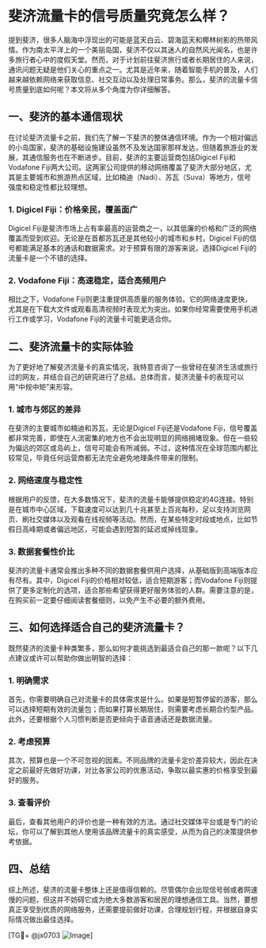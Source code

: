 # 斐济流量卡的信号质量究竟怎么样？

提到斐济，很多人脑海中浮现出的可能是蓝天白云、碧海蓝天和椰林树影的热带风情。作为南太平洋上的一个美丽岛国，斐济不仅以其迷人的自然风光闻名，也是许多旅行者心中的度假天堂。然而，对于计划前往斐济旅行或者长期居住的人来说，通讯问题无疑是他们关心的重点之一。尤其是近年来，随着智能手机的普及，人们越来越依赖网络来获取信息、社交互动以及处理日常事务。那么，斐济的流量卡信号质量到底如何呢？本文将从多个角度为你详细解答。

## 一、斐济的基本通信现状

在讨论斐济流量卡之前，我们先了解一下斐济的整体通信环境。作为一个相对偏远的小岛国家，斐济的基础设施建设虽然不及发达国家那样发达，但随着旅游业的发展，其通信服务也在不断进步。目前，斐济的主要运营商包括Digicel Fiji和Vodafone Fiji两大公司。这两家公司提供的移动网络覆盖了斐济大部分地区，尤其是主要城市和旅游热点区域，比如楠迪（Nadi）、苏瓦（Suva）等地方，信号强度和稳定性都比较理想。

### 1. Digicel Fiji：价格亲民，覆盖面广
Digicel Fiji是斐济市场上占有率最高的运营商之一，以其低廉的价格和广泛的网络覆盖而受到欢迎。无论是在首都苏瓦还是其他较小的城市和乡村，Digicel Fiji的信号都能满足基本的通话和数据需求。对于预算有限的游客来说，选择Digicel Fiji的流量卡是一个不错的选择。

### 2. Vodafone Fiji：高速稳定，适合高频用户
相比之下，Vodafone Fiji则更注重提供高质量的服务体验。它的网络速度更快，尤其是在下载大文件或观看高清视频时表现尤为突出。如果你经常需要使用手机进行工作或学习，Vodafone Fiji的流量卡可能更适合你。

## 二、斐济流量卡的实际体验

为了更好地了解斐济流量卡的真实情况，我特意咨询了一些曾经在斐济生活或旅行过的网友，并结合自己的研究进行了总结。总体而言，斐济流量卡的表现可以用“中规中矩”来形容。

### 1. 城市与郊区的差异
在斐济的主要城市如楠迪和苏瓦，无论是Digicel Fiji还是Vodafone Fiji，信号覆盖都非常完善，即使在人流密集的地方也不会出现明显的网络拥堵现象。但在一些较为偏远的郊区或岛屿上，信号可能会有所减弱。不过，这种情况在全球范围内都比较常见，毕竟任何运营商都无法完全避免地理条件带来的限制。

### 2. 网络速度与稳定性
根据用户的反馈，在大多数情况下，斐济的流量卡能够提供稳定的4G连接。特别是在城市中心区域，下载速度可以达到几十兆甚至上百兆每秒，足以支持浏览网页、刷社交媒体以及观看在线视频等活动。然而，在某些特定时段或地点，比如节假日高峰期或者偏远地区，可能会遇到短暂的延迟或掉线现象。

### 3. 数据套餐性价比
斐济的流量卡通常会推出多种不同的数据套餐供用户选择，从基础版到高端版本应有尽有。其中，Digicel Fiji的价格相对较低，适合短期游客；而Vodafone Fiji则提供了更多定制化的选项，适合那些希望获得更好服务体验的人群。需要注意的是，在购买前一定要仔细阅读套餐细则，以免产生不必要的额外费用。

## 三、如何选择适合自己的斐济流量卡？

既然斐济的流量卡种类繁多，那么如何才能挑选到最适合自己的那一款呢？以下几点建议或许可以帮助你做出明智的选择：

### 1. 明确需求
首先，你需要明确自己对流量卡的具体需求是什么。如果是短暂停留的游客，那么可以选择短期有效的流量包；而如果打算长期居住，则需要考虑长期合约型产品。此外，还要根据个人习惯判断是否更倾向于语音通话还是数据流量。

### 2. 考虑预算
其次，预算也是一个不可忽视的因素。不同品牌的流量卡定价差异较大，因此在决定之前最好先做好功课，对比各家公司的优惠活动，争取以最实惠的价格享受到最好的服务。

### 3. 查看评价
最后，查看其他用户的评价也是一种有效的方法。通过社交媒体平台或是专门的论坛，你可以了解到其他人使用该品牌流量卡的真实感受，从而为自己的决策提供参考依据。

## 四、总结

综上所述，斐济的流量卡整体上还是值得信赖的。尽管偶尔会出现信号弱或者网速慢的问题，但这并不妨碍它成为绝大多数游客和居民的理想通信工具。当然，要想真正享受到优质的网络服务，还需要提前做好功课，合理规划行程，并根据自身实际情况做出最佳选择。

[TG💪+ @jx0703 ![Image](https://github.com/user-attachments/assets/dbca1d08-cadb-493c-b0ec-ad6f7a83f270)]